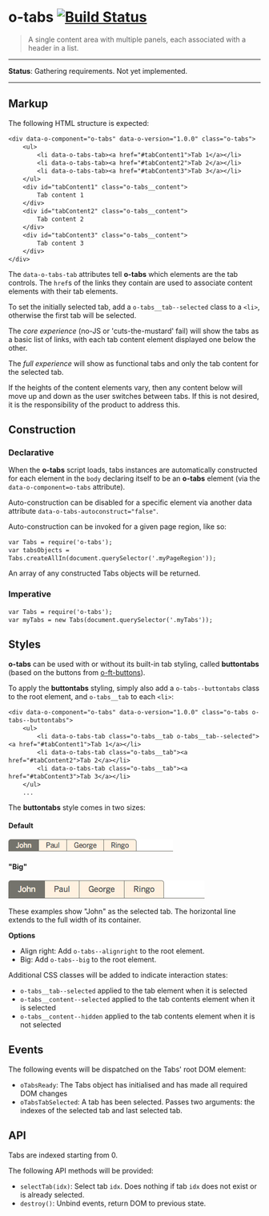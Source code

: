 # o-tabs [![Build Status](https://travis-ci.org/Financial-Times/o-tabs.png?branch=master)](https://travis-ci.org/Financial-Times/o-tabs)

> A single content area with multiple panels, each associated with a header in a list.

---

__Status__: Gathering requirements. Not yet implemented.

---

## Markup

The following HTML structure is expected:

    <div data-o-component="o-tabs" data-o-version="1.0.0" class="o-tabs">
        <ul>
            <li data-o-tabs-tab><a href="#tabContent1">Tab 1</a></li>
            <li data-o-tabs-tab><a href="#tabContent2">Tab 2</a></li>
            <li data-o-tabs-tab><a href="#tabContent3">Tab 3</a></li>
        </ul>
        <div id="tabContent1" class="o-tabs__content">
            Tab content 1
        </div>
        <div id="tabContent2" class="o-tabs__content">
            Tab content 2
        </div>
        <div id="tabContent3" class="o-tabs__content">
            Tab content 3
        </div>
    </div>

The `data-o-tabs-tab` attributes tell __o-tabs__ which elements are the tab controls. The `href`s of the links they contain are used to associate content elements with their tab elements.

To set the initially selected tab, add a `o-tabs__tab--selected` class to a `<li>`, otherwise the first tab will be selected.

The _core experience_ (no-JS or 'cuts-the-mustard' fail) will show the tabs as a basic list of links, with each tab content element displayed one below the other.

The _full experience_ will show as functional tabs and only the tab content for the selected tab.

If the heights of the content elements vary, then any content below will move up and down as the user switches between tabs. If this is not desired, it is the responsibility of the product to address this.

## Construction

### Declarative

When the __o-tabs__ script loads, tabs instances are automatically constructed for each element in the `body` declaring itself to be an __o-tabs__ element (via the `data-o-component=o-tabs` attribute).

Auto-construction can be disabled for a specific element via another data attribute `data-o-tabs-autoconstruct="false"`.

Auto-construction can be invoked for a given page region, like so:

    var Tabs = require('o-tabs');
    var tabsObjects = Tabs.createAllIn(document.querySelector('.myPageRegion'));

An array of any constructed Tabs objects will be returned.

### Imperative

    var Tabs = require('o-tabs');
    var myTabs = new Tabs(document.querySelector('.myTabs'));

## Styles

__o-tabs__ can be used with or without its built-in tab styling, called __buttontabs__ (based on the buttons from [o-ft-buttons](https://github.com/Financial-Times/o-ft-buttons)).

To apply the __buttontabs__ styling, simply also add a `o-tabs--buttontabs` class to the root element, and `o-tabs__tab` to each `<li>`:

    <div data-o-component="o-tabs" data-o-version="1.0.0" class="o-tabs o-tabs--buttontabs">
        <ul>
            <li data-o-tabs-tab class="o-tabs__tab o-tabs__tab--selected"><a href="#tabContent1">Tab 1</a></li>
            <li data-o-tabs-tab class="o-tabs__tab"><a href="#tabContent2">Tab 2</a></li>
            <li data-o-tabs-tab class="o-tabs__tab"><a href="#tabContent3">Tab 3</a></li>
        </ul>
        ...

The __buttontabs__ style comes in two sizes:

#### Default

![tab buttons](https://raw.githubusercontent.com/Financial-Times/o-tabs/master/files/tab-buttons.png)

#### "Big"

![tab buttons big](https://raw.githubusercontent.com/Financial-Times/o-tabs/master/files/tab-buttons-big.png)

These examples show "John" as the selected tab. The horizontal line extends to the full width of its container.

__Options__

* Align right: Add `o-tabs--alignright` to the root element.
* Big: Add `o-tabs--big` to the root element.

Additional CSS classes will be added to indicate interaction states:

* `o-tabs__tab--selected` applied to the tab element when it is selected
* `o-tabs__content--selected` applied to the tab contents element when it is selected
* `o-tabs__content--hidden` applied to the tab contents element when it is not selected

## Events

The following events will be dispatched on the Tabs' root DOM element:

* `oTabsReady`: The Tabs object has initialised and has made all required DOM changes
* `oTabsTabSelected`: A tab has been selected. Passes two arguments: the indexes of the selected tab and last selected tab.

## API

Tabs are indexed starting from 0.

The following API methods will be provided:

* `selectTab(idx)`: Select tab `idx`. Does nothing if tab `idx` does not exist or is already selected.
* `destroy()`: Unbind events, return DOM to previous state.